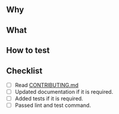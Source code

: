 <!-- Thank you for sending a pull request! -->

## Why

<!-- Why do you want the feature and why does it make sense for the package? -->

## What

<!-- What is a solution you want to add? -->

## How to test

<!-- How can we test this pull request? -->

## Checklist

- [ ] Read [CONTRIBUTING.md](https://github.com/kintone-labs/kintone-ui-component/master/CONTRIBUTING.md)
- [ ] Updated documentation if it is required.
- [ ] Added tests if it is required.
- [ ] Passed lint and test command.